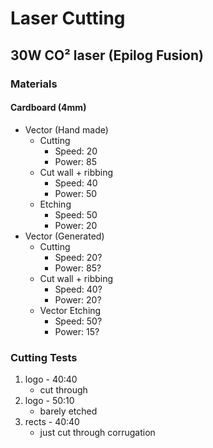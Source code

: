 # Laser Cutting

## 30W CO² laser (Epilog Fusion)

### Materials

#### Cardboard (4mm)
- Vector (Hand made)
    - Cutting
        - Speed: 20
        - Power: 85
    - Cut wall + ribbing
        - Speed: 40
        - Power: 50
    - Etching
        - Speed: 50
        - Power: 20
- Vector (Generated)
    - Cutting
        - Speed: 20?
        - Power: 85?
    - Cut wall + ribbing
        - Speed: 40?
        - Power: 20?
    - Vector Etching
        - Speed: 50?
        - Power: 15?

### Cutting Tests

1. logo - 40:40
    - cut through
1. logo - 50:10
    - barely etched
1. rects - 40:40
    - just cut through corrugation
